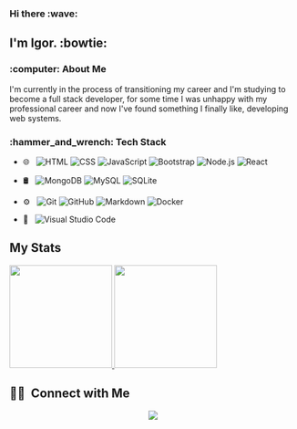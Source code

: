<h3> Hi there :wave:</h3>

<h2> I'm Igor. :bowtie:</h2>

<h3> :computer: About Me</h3>

I'm currently in the process of transitioning my career and I'm studying to become a full stack developer, for some time I was unhappy with my professional career and now I've found something I finally like, developing web systems. 

<h3>:hammer_and_wrench: Tech Stack </h3>

- 🌐 &nbsp;
  ![HTML](https://img.shields.io/badge/-HTML-333333?style=flat&logo=HTML5)
  ![CSS](https://img.shields.io/badge/-CSS-333333?style=flat&logo=CSS3&logoColor=1572B6)
  ![JavaScript](https://img.shields.io/badge/-JavaScript-333333?style=flat&logo=javascript)
  ![Bootstrap](https://img.shields.io/badge/-Bootstrap-333333?style=flat&logo=bootstrap&logoColor=563D7C)
  ![Node.js](https://img.shields.io/badge/-Node.js-333333?style=flat&logo=node.js)
  ![React](https://img.shields.io/badge/-React-333333?style=flat&logo=react)
  

- 🛢 &nbsp;
  ![MongoDB](https://img.shields.io/badge/-MongoDB-333333?style=flat&logo=mongodb)
  ![MySQL](https://img.shields.io/badge/-MySQL-blue)
  ![SQLite](https://img.shields.io/badge/-SQLite-blue)
- ⚙️ &nbsp;
  ![Git](https://img.shields.io/badge/-Git-333333?style=flat&logo=git)
  ![GitHub](https://img.shields.io/badge/-GitHub-333333?style=flat&logo=github)
  ![Markdown](https://img.shields.io/badge/-Markdown-333333?style=flat&logo=markdown)
  ![Docker](https://img.shields.io/badge/-Docker-blue)
- 🔧 &nbsp;
  ![Visual Studio Code](https://img.shields.io/badge/-Visual%20Studio%20Code-333333?style=flat&logo=visual-studio-code&logoColor=007ACC)
  
## My Stats
<p>
<a href="https://github.com/AVS1508">
  <img height="180em" src="https://github-readme-stats.vercel.app/api?username=igudgz&show_icons=true&theme=radical" />
  <img height="180em" src="https://github-readme-stats-eight-theta.vercel.app/api/top-langs/?username=igudgz&theme=radical&layout=compact&exclude_lang=java+r" />
</a>
</p>





##  🤝🏻 &nbsp;Connect with Me

<p align="center">
<a href="https://www.linkedin.com/in/igorrodrigues-dev/"><img src="https://img.shields.io/badge/-Igor%20Rodrigues-0077B5?style=flat-square&logo=Linkedin&logoColor=white"/></a>
